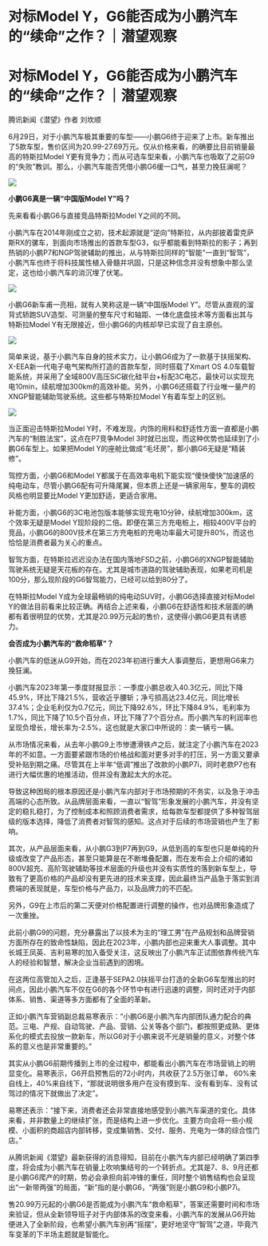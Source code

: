 # 对标Model Y，G6能否成为小鹏汽车的“续命”之作？｜潜望观察

# 对标Model Y，G6能否成为小鹏汽车的“续命”之作？｜潜望观察

腾讯新闻《潜望》作者 刘坎顺

6月29日，对于小鹏汽车极其重要的车型——小鹏G6终于迎来了上市。新车推出了5款车型，售价区间为20.99-27.69万元。仅从价格来看，的确要比目前销量最高的特斯拉Model
Y更有竞争力；而从可选车型来看，小鹏汽车也吸取了之前G9的“失败”教训。那么，小鹏汽车能否凭借小鹏G6缓一口气，甚至力挽狂澜呢？

![](https://inews.gtimg.com/om_bt/OHAkwMFrKa7EzNe5mtEw_GYlZ_GdQ8yY5LwqWczKtI77QAA/1000)

**小鹏G6真是一辆“中国版Model Y”吗？**

先来看看小鹏G6与直接竞品特斯拉Model Y之间的不同。

小鹏汽车在2014年刚成立之初，技术起源就是“逆向”特斯拉，从内部披着雷克萨斯RX的骡车，到面向市场推出的首款车型G3，似乎都能看到特斯拉的影子；再到热销的小鹏P7和NGP驾驶辅助的推出，从与特斯拉同样的“智能”一直到“智驾”，小鹏汽车也终于将科技属性植入骨髓并巩固，只是这种信念并没有想象中那么坚定，这也给小鹏汽车的消沉埋了伏笔。

![](https://inews.gtimg.com/om_bt/Omp26eY2nsHDA3yFSq5875jNfodRkAEPJcav5WMFdTKP8AA/1000)

小鹏G6新车甫一亮相，就有人笑称这是一辆“中国版Model
Y”。尽管从直观的溜背式轿跑SUV造型、可测量的整车尺寸和轴距、一体化底盘技术等方面看出其与特斯拉Model
Y有无限接近，但小鹏G6的内核却早已实现了自主原创。

![](https://inews.gtimg.com/om_bt/O7ZXnTeHqcQPD8M6bI_d8OLZVJnaKCl3ymKDmTtXRt5tMAA/1000)

简单来说，基于小鹏汽车自身的技术实力，让小鹏G6成为了一款基于扶摇架构、X-EEA新一代电子电气架构所打造的首款车型，同时搭载了Xmart OS
4.0车载智能系统，并采用了全域800V高压SiC碳化硅平台+标配3C电芯，最快可以实现充电10min，续航增加300km的高效补能。另外，小鹏G6还搭载了行业唯一量产的XNGP智能辅助驾驶系统。这些都与特斯拉Model
Y有着车型上的区别。

![](https://inews.gtimg.com/om_bt/OE6k-Js7ubEI4XURwKY8joRMEZXqJTRCtp6lMnv0GlVlMAA/1000)

当正面迎击特斯拉Model Y时，不难发现，内饰的用料和舒适性方面一直都是小鹏汽车的“制胜法宝”，这点在P7竞争Model
3时就已出现，而这种优势也延续到了小鹏G6车型上。如果把Model Y的座舱比做成“毛坯房”，那小鹏G6无疑是“精装修”。

驾控方面，小鹏G6和Model
Y都属于在高效率电机下能实现“傻快傻快”加速感的纯电动车，尽管小鹏G6配有可升降尾翼，但本质上还是一辆家用车，整车的调校风格也明显要比Model
Y更加舒适，更适合家用。

补能方面，小鹏G6的3C电池包版本能够实现充电10分钟，续航增加300km，这个效率无疑是Model
Y现阶段的二倍。即便在第三方充电桩上，相较400V平台的竞品，小鹏G6的800V技术在第三方充电桩的充电功率最大可提升80%，而这也恰恰是消费者最为关心的重点。

智驾方面，在特斯拉迟迟没办法在国内落地FSD之前，小鹏G6的XNGP智能辅助驾驶系统无疑是天花板的存在。尤其是城市道路的驾驶辅助表现，如果老司机是100分，那么现阶段的G6智驾能力，已经可以给到80分了。

在特斯拉Model Y成为全球最畅销的纯电动SUV时，小鹏G6选择直接对标Model
Y的做法目前看来比较正确。再结合上述来看，小鹏G6在舒适性和技术层面的确都有着很明显的优势，尤其是20.99万元起的售价，这使得小鹏G6更具有诱惑力。

**会否成为小鹏汽车的“救命稻草”？**

小鹏汽车的低迷从G9开始，而在2023年初进行重大人事调整后，更想用G6来力挽狂澜。

小鹏汽车2023年第一季度财报显示：一季度小鹏总收入40.3亿元，同比下降45.9%，环比下降21.5%，营收近乎腰斩；净亏损高达23.4亿元，同比增长37.4%；企业毛利仅为0.7亿元，同比下降92.6%，环比下降84.9%，毛利率为1.7%，同比下降了10.5个百分点，环比下降了7个百分点。而小鹏汽车的利润率也呈现负增长，增长率为-2.5%，这也就是大家口中所说的：卖一辆亏一辆。

从市场情况来看，从去年小鹏G9上市惨遭滑铁卢之后，就注定了小鹏汽车在2023年的不如意。一方面要紧跟市场的价格战和面对更多对手的打压，另一方面又要承受补贴到期之痛。尽管其在上半年“低调”推出了改款的小鹏P7i，同时老款P7也有进行大幅优惠的地推活动，但并没有激起太大的水花。

导致这种困局的根本原因还是小鹏汽车内部对于市场预期的不务实，以及急于冲击高端的心态所致。从品牌层面来看，一直以“智驾”形象发展的小鹏汽车，并没有坚定的稳扎稳打，为了控制成本和照顾消费者需求，给每款车型都提供了多种智驾层级的版本选择，降低了消费者对智驾的感知。这点对于后续的市场营销也产生了影响。

其次，从产品层面来看，从小鹏G3到P7再到G9，从低到高的车型也只是单纯的升级或改变了产品形态，甚至只能算是在不断堆叠配置，而在发布会上介绍的诸如800V超充、高阶驾驶辅助等技术层面的升级也并没有实质性的落到新车型上，导致有了更高价格的产品却没有更先进的技术来支撑，因此最终当产品急于落实到消费端的表现就是，车型价格与产品力，以及品牌力的不匹配。

另外，G9在上市后的第二天便对价格配置进行调整的操作，也对品牌形象造成了一次重挫。

此前小鹏G9的问题，充分暴露出了以技术为主的“理工男”在产品规划和品牌营销方面所存在的致命性缺陷，因此在2023年，小鹏内部也迎来重大人事调整。其中长城王凤英、吉利易寒的加入备受关注，这反映出了小鹏汽车正试图依靠传统汽车人的经验和智慧，解决企业当前遇到的困境。

在这两位高管加入之后，正逢基于SEPA2.0扶摇平台打造的全新G6车型推出的时间点，因此小鹏汽车不仅在G6的各个环节中有进行迅速的调整，同时还对于内部体系、销售、渠道等多方面都有了全面的革新。

正如小鹏汽车营销副总裁易寒表示：“小鹏G6是小鹏汽车内部团队通力配合的典范。三电、产规、自动驾驶、产品、营销、公关等各个部门，都按照更成熟、更体系化的模式去投放一款新车，所以G6对于小鹏来说不光是销量的意义，对整个体系的意义也是非常重要的。”

其实从小鹏G6前期传播到上市的全过程中，都能看出小鹏汽车在市场营销上的明显变化。易寒表示，G6开启预售后的72小时内，共收获了2.5万张订单，
60%来自线上，40%来自线下，“那就说明很多用户在没有摸到车、没有看到车、没有试驾过的情况下就做出了决定”。

易寒还表示：“接下来，消费者还会非常直接地感受到小鹏汽车渠道的变化。具体来看，并非数量上的继续扩张，而是结构上进一步优化。主要方向会将一些小规模、小面积的商超店内部转移，变成集销售、交付、服务、充电为一体的综合性门店。”

从腾讯新闻《潜望》最新获得的消息得知，目前在小鹏汽车内部已经明确了第四季度，将会成为小鹏汽车在销量上吹响集结号的一个转折点。尤其是7、8、9月还都是小鹏G6爬产的时期，势必会承担向前冲锋的重任，同时整个销售结构也会呈现出“一新带两强”的局面，“新”指的是小鹏G6，“两强”则是小鹏G9和小鹏P7i。

售20.99万元起的小鹏G6是否能成为小鹏汽车“救命稻草”，答案还需要时间和市场来验证，但从全新领导班子对于内部体系的改变来看，小鹏汽车的发展从G6开始便进入了全新阶段，也希望小鹏汽车别再“摇摆”，更好地坚守“智驾”之道，毕竟汽车变革的下半场主题就是智能化。

